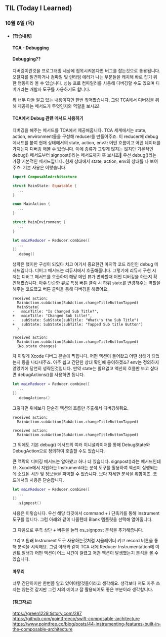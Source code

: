 ## TIL (Today I Learned)

### 10월 6일 (목)    

- #### [학습내용] 
    #### TCA - Debugging

    #### Debugging??   

    디버깅이란것을 프로그래밍 세상에 접목시켜본다면 버그를 잡는것으로 통용됩니다.
    오탈자를 발견하거나 컴파일 및 런타임 에러가 나는 부분들을 캐치해 바로 잡기 위한 행동이라 볼 수 있습니다.
    성능 프로 컴파일러를 사용해 디버깅할 수도 있으며 디버거라는 개발자 도구를 사용하기도 합니다.

    뭐 너무 다들 알고 있는 내용이지만 한번 짚어봤습니다.
    그럼 TCA에서 디버깅을 위해 제공하는 메서드가 무엇인지와 역할을 보시죠!

    #### TCA에서 Debug 관련 메서드 사용하기

    디버깅을 해주는 메서드를 TCA에서 제공해줍니다.
    TCA 세계에서는 state, action, environment들을 구성해 reducer를 만들어주죠.
    이 reducer에 debug 메서드를 붙여 현재 상태에서의 state, action, env가 어떤 흐름이고 어떤 데이터를 가지는지 디버깅 해볼 수 있습니다.
    이에 종류가 그렇게 많지는 않지만 기본적인 debug() 메서드부터 signpost()라는 메서드까지 훅 보시죠🙌
    우선 debug()라는 가장 기본적인 메서드입니다.
    현재 상태에서 state, action, env의 상태를 다 보여주죠.
    기본 사용은 이렇습니다.
    ```swift
    import ComposableArchitecture

    struct MainState: Equatable {
      ...
    }

    enum MainAction {
      ...
    }

    struct MainEnvironment { 
      ...
    }

    let mainReducer = Reducer.combine([
      ...
    ])
      .debug()
    ```
    생략은 했지만 구성이 되있다 치고 여기서 중요한건 마지막 코드 라인인 debug 메서드입니다.
    디버그 메서드는 리듀서에서 호출해줍니다.
    그렇기에 리듀서 구현 시 저는 디버그 메서드를 호출하며 해당 메인 뷰가 변화할때 어떤 디버깅을 하는지 확인해봤습니다.
    아주 단순한 뷰로 특정 버튼 클릭 시 하위 state를 변경해주는 역할을 해주는 코드였고 버튼 클릭을 통해 디버깅을 해봤어요.
    ```
    received action:
      MainAction.subAction(SubAction.changeTitleButtonTapped)
      MainState(
    -   mainTitle: "Is Changed Sub Title?",
    +   mainTitle: "Changed Sub title!",
    -   subState: SubState(subTitle: "What\'s the Sub Title")
    +   subState: SubState(subTitle: "Tapped Sub title Button")
      )

    received action:
      MainAction.subAction(SubAction.changeTitleButtonTapped)
      (No state changes)
    ```
    자 이렇게 Xcode 디버그 콘솔에 찍힙니다.
    어떤 액션이 들어왔고 어떤 상태가 되었는지 등을 나타내주죠.
    아주 쉽고 간단한 상태 확인에 용이하겠죠?
    env는 정의하지 않았기에 당연히 생략된것입니다.
    만약 state는 필요없고 액션의 흐름만 보고 싶다면 debugActions()를 사용하면 됩니다.
    ```swift
    let mainReducer = Reducer.combine([
      ...
    ])
      .debugActions()
    ```
    그렇다면 위에보다 단순히 액션의 흐름만 추출해서 디버깅해줘요.
    ```
    received action:
      MainAction.subAction(SubAction.changeTitleButtonTapped)

    received action:
      MainAction.subAction(SubAction.changeTitleButtonTapped)
    ```
    그 외에도 기본 debug() 메서드의 여러 이니셜라이저를 통해 DebugState와 DebugAction으로 정의하여 호출할 수도 있습니다.

    큰 맥락의 디버깅 메서드는 알아봤고 하나 더 있습니다.
    signpost()라는 메서드인데요.
    Xcode에서 지원하는 Instrument라는 분석 도구를 활용하여 액션이 실행되는데 소요된 시간 및 정보들을 파악할 수 있습니다.
    보다 자세한 분석을 위함이죠.
    코드에서의 사용은 단순합니다.
    ```swift
    let mainReducer = Reducer.combine([
      ...
    ])
      .signpost()
    ```
    사용은 이렇습니다.
    우선 해당 타깃에서 command + i  단축키를 통해 Instrument 도구를 엽니다.
    그럼 아래와 같이 나올텐데 Blank 템플릿을 선택해 열어줍니다.

    그 다음으로 우측 상단 + 버튼을 눌러 os_signpost 분석을 추가해줍니다.

    그리고 원래 Instrument 도구 사용하는것처럼 시뮬레이터 키고 record 버튼을 통해 분석을 시작해요.
    그럼 아래와 같이 TCA 내에 Reducer Instrumentation에 이벤트 발생과 어떤 액션이 어느 시간이 걸렸고 어떤 액션이 발생했는지 분석을 볼 수 있습니다.


    #### 마무리

    너무 간단하지만 한번쯤 알고 있어야할것들이라고 생각해요.
    생각보다 저도 자주 쓰지는 않는것 같지만 그건 저의 예이고 잘 활용되어도 좋은 부분이라 생각합니다.

    #### [참고자료]
    https://green1229.tistory.com/287   
    https://github.com/pointfreeco/swift-composable-architecture   
    https://www.pointfree.co/blog/posts/44-instrumenting-features-built-in-the-composable-architecture
